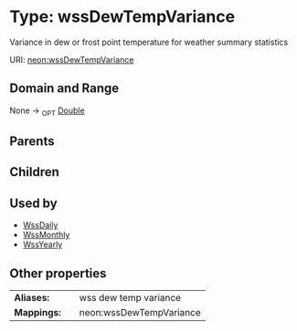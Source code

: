 
# Type: wssDewTempVariance


Variance in dew or frost point temperature for weather summary statistics

URI: [neon:wssDewTempVariance](https://data.neonscience.org/wssDewTempVariance)


## Domain and Range

None ->  <sub>OPT</sub> [Double](types/Double.md)

## Parents


## Children


## Used by

 * [WssDaily](WssDaily.md)
 * [WssMonthly](WssMonthly.md)
 * [WssYearly](WssYearly.md)

## Other properties

|  |  |  |
| --- | --- | --- |
| **Aliases:** | | wss dew temp variance |
| **Mappings:** | | neon:wssDewTempVariance |

